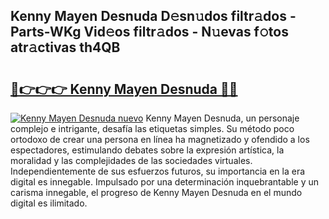 ## Kenny Mayen Desnuda D𝚎sn𝚞dos filtr𝚊dos - Parts-WKg Vid𝚎os filtr𝚊dos - N𝚞evas f𝚘tos atr𝚊ctivas th4QB

# <h2><a href="http://mba19cc.tromn.icu/?c=Kenny+Mayen+Desnuda">🔗👉👉👉 Kenny Mayen Desnuda 🔗🔗</a></h2>

[![Kenny Mayen Desnuda nuevo](https://i.imgur.com/pEAQMta.gif)](http://mba19cc.tromn.icu/?c=Kenny+Mayen+Desnuda)
Kenny Mayen Desnuda, un personaje complejo e intrigante, desafía las etiquetas simples. Su método poco ortodoxo de crear una persona en línea ha magnetizado y ofendido a los espectadores, estimulando debates sobre la expresión artística, la moralidad y las complejidades de las sociedades virtuales. Independientemente de sus esfuerzos futuros, su importancia en la era digital es innegable. Impulsado por una determinación inquebrantable y un carisma innegable, el progreso de Kenny Mayen Desnuda en el mundo digital es ilimitado.
